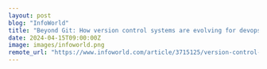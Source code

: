 ```yaml
---
layout: post
blog: "InfoWorld"
title: "Beyond Git: How version control systems are evolving for devops"
date: 2024-04-15T09:00:00Z
image: images/infoworld.png
remote_url: "https://www.infoworld.com/article/3715125/version-control-catches-up-how-vcs-platforms-are-evolving.html#tk.rss_applicationdevelopment"
---
```

